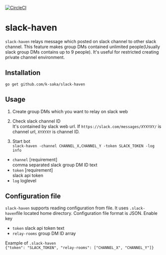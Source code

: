 [![CircleCI](https://circleci.com/gh/k-saka/slack-haven.svg?style=svg)](https://circleci.com/gh/k-saka/slack-haven)

# slack-haven
`slack-haven` relays message which posted on slack channel to other slack channel. 
This feature makes group DMs contained unlimited people(Usually slack group DMs contains up to 9 people).
It's useful for restricted creating private channel environment.
 

## Installation
`go get github.com/k-saka/slack-haven`

## Usage
1. Create group DMs which you want to relay on slack web

2. Check slack channel ID  
It's contained by slack web url.
If `https://slack.com/messages/XYXYXY/` is channel url, `XYXYXY` is channel ID.

3. Start bot  
`slack-haven -channel CHANNEL_X,CHANNEL_Y -token SLACK_TOKEN -log info`
  - `channel` [requirement]  
    comma separated slack group DM ID text
  - `token` [requirement]  
    slack api token
  - `log`
    loglevel

## Configuration file
`slack-haven` supports reading configuration from file. It uses `.slack-haven`file  located home directory. Configuration file format is JSON. 
Enable key
- `token`
  slack api token text
- `relay-rooms`
  group DM ID array

Example of `.slack-haven`  
`{"token": "SLACK_TOKEN", "relay-rooms": ["CHANNEL_X", "CHANNEL_Y"]}`
